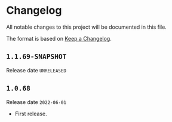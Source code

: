 # Changelog

All notable changes to this project will be documented in this file.

The format is based on [Keep a Changelog](https://keepachangelog.com/en/1.0.0/).

## `1.1.69-SNAPSHOT`

Release date `UNRELEASED`



## `1.0.68`

Release date `2022-06-01`

- First release.
